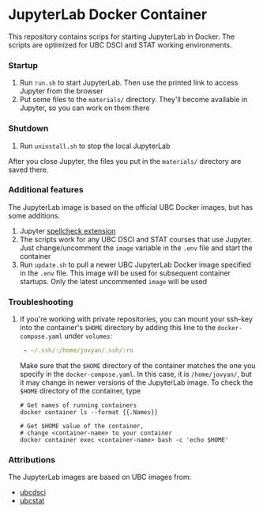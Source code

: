# JupyterLab Docker Container

This repository contains scrips for starting JupyterLab in Docker.
The scripts are optimized for UBC DSCI and STAT working environments.

### Startup

1. Run `run.sh` to start JupyterLab. Then use the printed link to access Jupyter from the browser
2. Put some files to the `materials/` directory. They'll become available in Jupyter, so you can work on them there

### Shutdown

1. Run `uninstall.sh` to stop the local JupyterLab

After you close Jupyter, the files you put in the `materials/` directory are saved there.

### Additional features

The JupyterLab image is based on the official UBC Docker images, but has some additions.

1. Jupyter [spellcheck extension](https://github.com/jupyterlab-contrib/spellchecker)
2. The scripts work for any UBC DSCI and STAT courses that use Jupyter. Just change/uncomment the `image` variable in the `.env` file and start the container
3. Run `update.sh` to pull a newer UBC JupyterLab Docker image specified in the `.env` file. This image will be used for subsequent container startups. Only the latest uncommented `image` will be used

### Troubleshooting

1. If you're working with private repositories, you can mount your ssh-key into the container's `$HOME` directory by adding this line to the `docker-compose.yaml` under `volumes`:
   
   ```yaml
    - ~/.ssh/:/home/jovyan/.ssh/:ro
   ```
   
   Make sure that the `$HOME` directory of the container matches the one you specify in the `docker-compose.yaml`. In this case, it is `/home/jovyan/`, but it may change in newer versions of the JupyterLab image. To check the `$HOME` directory of the container, type
   
   ```shell
   # Get names of running containers
   docker container ls --format {{.Names}}
   
   # Get $HOME value of the container,
   # change <container-name> to your container
   docker container exec <container-name> bash -c 'echo $HOME'
   ```

### Attributions

The JupyterLab images are based on UBC images from:

* [ubcdsci](https://hub.docker.com/u/ubcdsci)
* [ubcstat](https://hub.docker.com/u/ubcstat)
